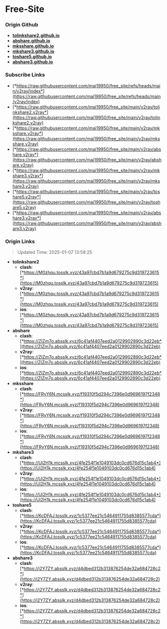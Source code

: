 # Free-Site

### Origin Github

- [**tolinkshare2.github.io**](https://github.com/tolinkshare2/tolinkshare2.github.io)
- [**abshare.github.io**](https://github.com/abshare/abshare.github.io)
- [**mksshare.github.io**](https://github.com/mksshare/mksshare.github.io)
- [**mkshare3.github.io**](https://github.com/mkshare3/mkshare3.github.io)
- [**toshare5.github.io**](https://github.com/toshare5/toshare5.github.io)
- [**abshare3.github.io**](https://github.com/abshare3/abshare3.github.io)

### Subscribe Links

- [*https://raw.githubusercontent.com/mai19950/free_site/refs/heads/main/v2ray/index*](https://raw.githubusercontent.com/mai19950/free_site/refs/heads/main/v2ray/index)
- [*https://raw.githubusercontent.com/mai19950/free_site/main/v2ray/tolinkshare2.v2ray*](https://raw.githubusercontent.com/mai19950/free_site/main/v2ray/tolinkshare2.v2ray)
- [*https://raw.githubusercontent.com/mai19950/free_site/main/v2ray/mksshare.v2ray*](https://raw.githubusercontent.com/mai19950/free_site/main/v2ray/mksshare.v2ray)
- [*https://raw.githubusercontent.com/mai19950/free_site/main/v2ray/abshare.v2ray*](https://raw.githubusercontent.com/mai19950/free_site/main/v2ray/abshare.v2ray)
- [*https://raw.githubusercontent.com/mai19950/free_site/main/v2ray/mkshare3.v2ray*](https://raw.githubusercontent.com/mai19950/free_site/main/v2ray/mkshare3.v2ray)
- [*https://raw.githubusercontent.com/mai19950/free_site/main/v2ray/toshare5.v2ray*](https://raw.githubusercontent.com/mai19950/free_site/main/v2ray/toshare5.v2ray)
- [*https://raw.githubusercontent.com/mai19950/free_site/main/v2ray/abshare3.v2ray*](https://raw.githubusercontent.com/mai19950/free_site/main/v2ray/abshare3.v2ray)

### Origin Links

> Updated Time: 2025-01-07 13:58:25

- **tolinkshare2**
  - **clash**: [*https://M0zhqu.tosslk.xyz/43a97cbd7b1a9d679275c9d319723615*](https://M0zhqu.tosslk.xyz/43a97cbd7b1a9d679275c9d319723615)
  - **v2ray**: [*https://M0zhqu.tosslk.xyz/43a97cbd7b1a9d679275c9d319723615*](https://M0zhqu.tosslk.xyz/43a97cbd7b1a9d679275c9d319723615)
  - **ios**: [*https://M0zhqu.tosslk.xyz/43a97cbd7b1a9d679275c9d319723615*](https://M0zhqu.tosslk.xyz/43a97cbd7b1a9d679275c9d319723615)
- **abshare**
  - **clash**: [*https://ZIZm7o.absslk.xyz/6c41af4407eed2a0129902890c3d22eb*](https://ZIZm7o.absslk.xyz/6c41af4407eed2a0129902890c3d22eb)
  - **v2ray**: [*https://ZIZm7o.absslk.xyz/6c41af4407eed2a0129902890c3d22eb*](https://ZIZm7o.absslk.xyz/6c41af4407eed2a0129902890c3d22eb)
  - **ios**: [*https://ZIZm7o.absslk.xyz/6c41af4407eed2a0129902890c3d22eb*](https://ZIZm7o.absslk.xyz/6c41af4407eed2a0129902890c3d22eb)
- **mksshare**
  - **clash**: [*https://FRyY6N.mcsslk.xyz/f19310f5d294c7396e0d9696197f2348*](https://FRyY6N.mcsslk.xyz/f19310f5d294c7396e0d9696197f2348)
  - **v2ray**: [*https://FRyY6N.mcsslk.xyz/f19310f5d294c7396e0d9696197f2348*](https://FRyY6N.mcsslk.xyz/f19310f5d294c7396e0d9696197f2348)
  - **ios**: [*https://FRyY6N.mcsslk.xyz/f19310f5d294c7396e0d9696197f2348*](https://FRyY6N.mcsslk.xyz/f19310f5d294c7396e0d9696197f2348)
- **mkshare3**
  - **clash**: [*https://Ui2H1k.mcsslk.xyz/4fe254f1e1049103dc0cd676d15c1ab4*](https://Ui2H1k.mcsslk.xyz/4fe254f1e1049103dc0cd676d15c1ab4)
  - **v2ray**: [*https://Ui2H1k.mcsslk.xyz/4fe254f1e1049103dc0cd676d15c1ab4*](https://Ui2H1k.mcsslk.xyz/4fe254f1e1049103dc0cd676d15c1ab4)
  - **ios**: [*https://Ui2H1k.mcsslk.xyz/4fe254f1e1049103dc0cd676d15c1ab4*](https://Ui2H1k.mcsslk.xyz/4fe254f1e1049103dc0cd676d15c1ab4)
- **toshare5**
  - **clash**: [*https://KcDFAJ.tosslk.xyz/1c5377ee21c5464911755d8385577cda*](https://KcDFAJ.tosslk.xyz/1c5377ee21c5464911755d8385577cda)
  - **v2ray**: [*https://KcDFAJ.tosslk.xyz/1c5377ee21c5464911755d8385577cda*](https://KcDFAJ.tosslk.xyz/1c5377ee21c5464911755d8385577cda)
  - **ios**: [*https://KcDFAJ.tosslk.xyz/1c5377ee21c5464911755d8385577cda*](https://KcDFAJ.tosslk.xyz/1c5377ee21c5464911755d8385577cda)
- **abshare3**
  - **clash**: [*https://i2Y7ZY.absslk.xyz/d4dbed312b313876254de32a684728c2*](https://i2Y7ZY.absslk.xyz/d4dbed312b313876254de32a684728c2)
  - **v2ray**: [*https://i2Y7ZY.absslk.xyz/d4dbed312b313876254de32a684728c2*](https://i2Y7ZY.absslk.xyz/d4dbed312b313876254de32a684728c2)
  - **ios**: [*https://i2Y7ZY.absslk.xyz/d4dbed312b313876254de32a684728c2*](https://i2Y7ZY.absslk.xyz/d4dbed312b313876254de32a684728c2)
